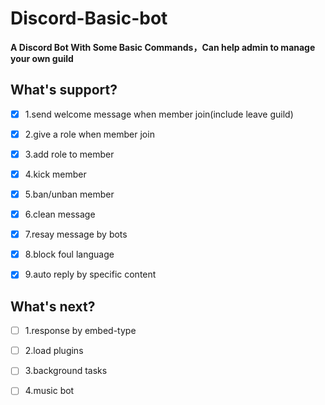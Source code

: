 # Discord-Basic-bot

**A Discord Bot With Some Basic Commands，Can help admin to manage your own guild**

## What's support?

- [x] 1.send welcome message when member join(include leave guild) 

- [x] 2.give a role when member join 

- [x] 3.add role to member 

- [x] 4.kick member 

- [x] 5.ban/unban member 

- [x] 6.clean message 

- [x] 7.resay message by bots 

- [x] 8.block foul language 

- [x] 9.auto reply by specific content

## What's next?

- [ ] 1.response by embed-type 

- [ ] 2.load plugins 

- [ ] 3.background tasks 

- [ ] 4.music bot
